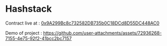 # Hashstack

Contract live at : [0x9A299Bc8c732582DB735b0C18DCd8D55DC448AC0](https://testnet.snowtrace.io/address/0x9A299Bc8c732582DB735b0C18DCd8D55DC448AC0)


Demo of project : 
https://github.com/user-attachments/assets/72936268-7155-4e75-92f2-41bcc2bc7157

